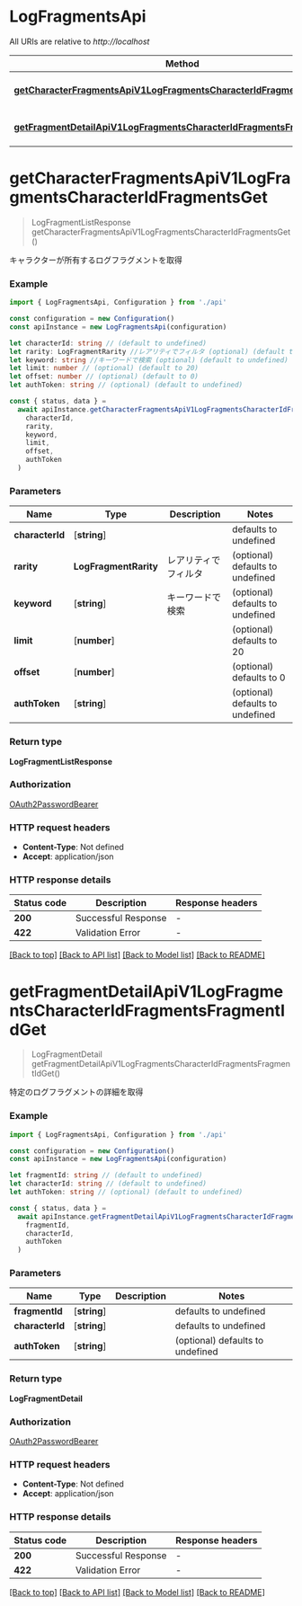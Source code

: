 # LogFragmentsApi

All URIs are relative to _http://localhost_

| Method                                                                                                                                          | HTTP request                                                         | Description             |
| ----------------------------------------------------------------------------------------------------------------------------------------------- | -------------------------------------------------------------------- | ----------------------- |
| [**getCharacterFragmentsApiV1LogFragmentsCharacterIdFragmentsGet**](#getcharacterfragmentsapiv1logfragmentscharacteridfragmentsget)             | **GET** /api/v1/log-fragments/{character_id}/fragments               | Get Character Fragments |
| [**getFragmentDetailApiV1LogFragmentsCharacterIdFragmentsFragmentIdGet**](#getfragmentdetailapiv1logfragmentscharacteridfragmentsfragmentidget) | **GET** /api/v1/log-fragments/{character_id}/fragments/{fragment_id} | Get Fragment Detail     |

# **getCharacterFragmentsApiV1LogFragmentsCharacterIdFragmentsGet**

> LogFragmentListResponse getCharacterFragmentsApiV1LogFragmentsCharacterIdFragmentsGet()

キャラクターが所有するログフラグメントを取得

### Example

```typescript
import { LogFragmentsApi, Configuration } from './api'

const configuration = new Configuration()
const apiInstance = new LogFragmentsApi(configuration)

let characterId: string // (default to undefined)
let rarity: LogFragmentRarity //レアリティでフィルタ (optional) (default to undefined)
let keyword: string //キーワードで検索 (optional) (default to undefined)
let limit: number // (optional) (default to 20)
let offset: number // (optional) (default to 0)
let authToken: string // (optional) (default to undefined)

const { status, data } =
  await apiInstance.getCharacterFragmentsApiV1LogFragmentsCharacterIdFragmentsGet(
    characterId,
    rarity,
    keyword,
    limit,
    offset,
    authToken
  )
```

### Parameters

| Name            | Type                  | Description          | Notes                            |
| --------------- | --------------------- | -------------------- | -------------------------------- |
| **characterId** | [**string**]          |                      | defaults to undefined            |
| **rarity**      | **LogFragmentRarity** | レアリティでフィルタ | (optional) defaults to undefined |
| **keyword**     | [**string**]          | キーワードで検索     | (optional) defaults to undefined |
| **limit**       | [**number**]          |                      | (optional) defaults to 20        |
| **offset**      | [**number**]          |                      | (optional) defaults to 0         |
| **authToken**   | [**string**]          |                      | (optional) defaults to undefined |

### Return type

**LogFragmentListResponse**

### Authorization

[OAuth2PasswordBearer](../README.md#OAuth2PasswordBearer)

### HTTP request headers

- **Content-Type**: Not defined
- **Accept**: application/json

### HTTP response details

| Status code | Description         | Response headers |
| ----------- | ------------------- | ---------------- |
| **200**     | Successful Response | -                |
| **422**     | Validation Error    | -                |

[[Back to top]](#) [[Back to API list]](../README.md#documentation-for-api-endpoints) [[Back to Model list]](../README.md#documentation-for-models) [[Back to README]](../README.md)

# **getFragmentDetailApiV1LogFragmentsCharacterIdFragmentsFragmentIdGet**

> LogFragmentDetail getFragmentDetailApiV1LogFragmentsCharacterIdFragmentsFragmentIdGet()

特定のログフラグメントの詳細を取得

### Example

```typescript
import { LogFragmentsApi, Configuration } from './api'

const configuration = new Configuration()
const apiInstance = new LogFragmentsApi(configuration)

let fragmentId: string // (default to undefined)
let characterId: string // (default to undefined)
let authToken: string // (optional) (default to undefined)

const { status, data } =
  await apiInstance.getFragmentDetailApiV1LogFragmentsCharacterIdFragmentsFragmentIdGet(
    fragmentId,
    characterId,
    authToken
  )
```

### Parameters

| Name            | Type         | Description | Notes                            |
| --------------- | ------------ | ----------- | -------------------------------- |
| **fragmentId**  | [**string**] |             | defaults to undefined            |
| **characterId** | [**string**] |             | defaults to undefined            |
| **authToken**   | [**string**] |             | (optional) defaults to undefined |

### Return type

**LogFragmentDetail**

### Authorization

[OAuth2PasswordBearer](../README.md#OAuth2PasswordBearer)

### HTTP request headers

- **Content-Type**: Not defined
- **Accept**: application/json

### HTTP response details

| Status code | Description         | Response headers |
| ----------- | ------------------- | ---------------- |
| **200**     | Successful Response | -                |
| **422**     | Validation Error    | -                |

[[Back to top]](#) [[Back to API list]](../README.md#documentation-for-api-endpoints) [[Back to Model list]](../README.md#documentation-for-models) [[Back to README]](../README.md)
